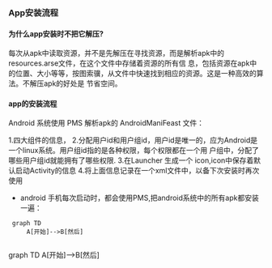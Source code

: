 ### App安装流程

#### 为什么app安装时不把它解压?
 每次从apk中读取资源，并不是先解压在寻找资源，而是解析apk中的resources.arse文件，在这个文件中存储着资源的所有信
 息，包括资源在apk中的位置、大小等等，按图索骥，从文件中快速找到相应的资源。这是一种高效的算法。不解压apk的好处是
 节省空间。
 
#### app的安装流程
 Android 系统使用 PMS 解析apk的 AndroidManiFeast 文件：
 
 1.四大组件的信息，
 2.分配用户id和用户组id，用户id是唯一的，应为Android是一个linux系统。用户组id指的是各种权限，每个权限都在一个用
 户组中，分配了哪些用户组id就能拥有了哪些权限.
 3.在Launcher 生成一个 icon,icon中保存着默认启动Activity的信息
 4.将上面信息记录在一个xml文件中，以备下次安装时再次使用
 - android 手机每次启动时，都会使用PMS,把android系统中的所有apk都安装一遍：
 
```
 graph TD
     A[开始]-->B[然后]
  
```


 graph TD
     A[开始]-->B[然后]
  